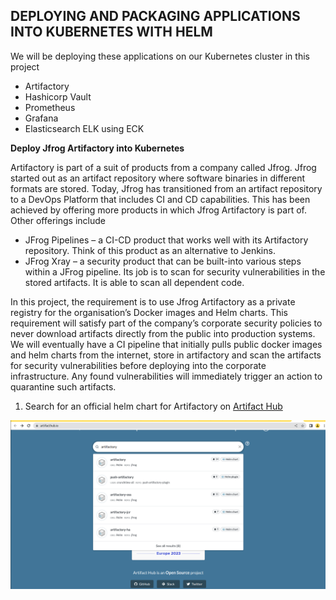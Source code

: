 ## DEPLOYING AND PACKAGING APPLICATIONS INTO KUBERNETES WITH HELM ##

We will be deploying these applications on our Kubernetes cluster in this project
- Artifactory
- Hashicorp Vault
- Prometheus
- Grafana
- Elasticsearch ELK using ECK


**Deploy Jfrog Artifactory into Kubernetes**

Artifactory is part of a suit of products from a company called Jfrog. Jfrog started out as an artifact repository where software binaries in different 
formats are stored. Today, Jfrog has transitioned from an artifact repository to a DevOps Platform that includes CI and CD capabilities. 
This has been achieved by offering more products in which Jfrog Artifactory is part of. Other offerings include

- JFrog Pipelines – a CI-CD product that works well with its Artifactory repository. Think of this product as an alternative to Jenkins.
- JFrog Xray – a security product that can be built-into various steps within a JFrog pipeline. Its job is to scan for security vulnerabilities in 
the stored artifacts. It is able to scan all dependent code.

In this project, the requirement is to use Jfrog Artifactory as a private registry for the organisation’s Docker images and Helm charts. 
This requirement will satisfy part of the company’s corporate security policies to never download artifacts directly from the public into production 
systems. We will eventually have a CI pipeline that initially pulls public docker images and helm charts from the internet, 
store in artifactory and scan the artifacts for security vulnerabilities before deploying into the corporate infrastructure. Any found 
vulnerabilities will immediately trigger an action to quarantine such artifacts.

1. Search for an official helm chart for Artifactory on [Artifact Hub](https://artifacthub.io/)

![](helm_artifactory.png)

